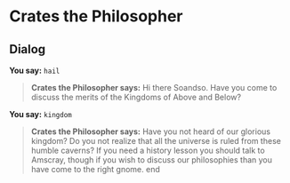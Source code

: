 # Crates the Philosopher


## Dialog

**You say:** `hail`



>**Crates the Philosopher says:** Hi there Soandso.  Have you come to discuss the merits of the Kingdoms of Above and Below?

**You say:** `kingdom`



>**Crates the Philosopher says:** Have you not heard of our glorious kingdom?  Do you not realize that all the universe is ruled from these humble caverns?  If you need a history lesson you should talk to Amscray, though if you wish to discuss our philosophies than you have come to the right gnome.
end
